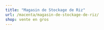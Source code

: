 ```yaml
---
title: "Magasin de Stockage de Riz"
url: /macenta/magasin-de-stockage-de-riz/
shop: vente en gros
---
```

